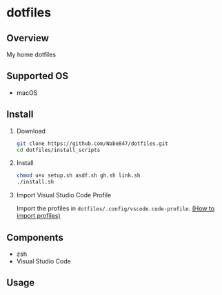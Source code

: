 # dotfiles

## Overview

My home dotfiles

## Supported OS

- macOS

## Install

1. Download

   ```bash
   git clone https://github.com/Nabe847/dotfiles.git
   cd dotfiles/install_scripts
   ```

1. Install

   ```bash
   chmod u+x setup.sh asdf.sh gh.sh link.sh
   ./install.sh
   ```

1. Import Visual Studio Code Profile

   Import the profiles in `dotfiles/.config/vscode.code-profile`.
   [(How to import profiles)](https://code.visualstudio.com/docs/editor/profiles#_import)

## Components

- zsh
- Visual Studio Code

## Usage
